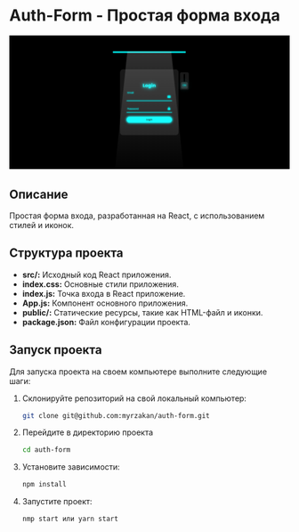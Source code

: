 # Auth-Form - Простая форма входа

![Screenshot](./login.png)

## Описание

Простая форма входа, разработанная на React, с использованием стилей и иконок.

## Структура проекта

- **src/:** Исходный код React приложения.
- **index.css:** Основные стили приложения.
- **index.js:** Точка входа в React приложение.
- **App.js:** Компонент основного приложения.
- **public/:** Статические ресурсы, такие как HTML-файл и иконки.
- **package.json:** Файл конфигурации проекта.

## Запуск проекта

Для запуска проекта на своем компьютере выполните следующие шаги:

1. Склонируйте репозиторий на свой локальный компьютер:

   ```bash
   git clone git@github.com:myrzakan/auth-form.git

   ```

2. Перейдите в директорию проекта

   ```bash
   cd auth-form

   ```

3. Установите зависимости:

   ```bash
   npm install

   ```

4. Запустите проект:
   ```bash
   nmp start или yarn start
   ```
